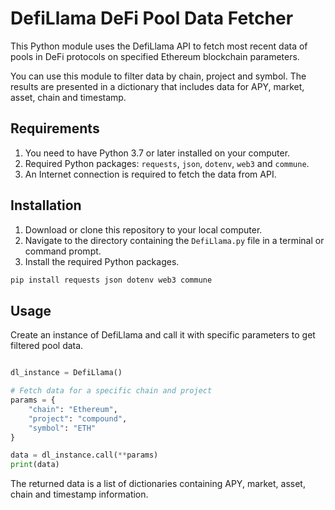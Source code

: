 # DefiLlama DeFi Pool Data Fetcher

This Python module uses the DefiLlama API to fetch most recent data of pools in DeFi protocols on specified Ethereum blockchain parameters.

You can use this module to filter data by chain, project and symbol. The results are presented in a dictionary that includes data for APY, market, asset, chain and timestamp.

## Requirements

1. You need to have Python 3.7 or later installed on your computer.
2. Required Python packages: `requests`, `json`, `dotenv`, `web3` and `commune`.
3. An Internet connection is required to fetch the data from API.

## Installation

1. Download or clone this repository to your local computer.
2. Navigate to the directory containing the `DefiLlama.py` file in a terminal or command prompt.
3. Install the required Python packages.

```bash
pip install requests json dotenv web3 commune
```

## Usage

Create an instance of DefiLlama and call it with specific parameters to get filtered pool data.

```python

dl_instance = DefiLlama()

# Fetch data for a specific chain and project
params = {
    "chain": "Ethereum",
    "project": "compound",
    "symbol": "ETH"
}

data = dl_instance.call(**params)
print(data)

```

The returned data is a list of dictionaries containing APY, market, asset, chain and timestamp information.
